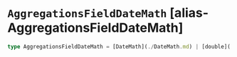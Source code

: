 # `AggregationsFieldDateMath` [alias-AggregationsFieldDateMath]
```typescript
type AggregationsFieldDateMath = [DateMath](./DateMath.md) | [double](./double.md);
```
